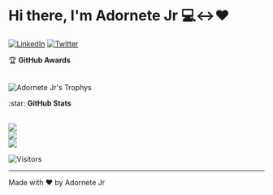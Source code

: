 # Hi there, I'm Adornete Jr :computer:<->:heart:

<!--
I'm building a [transparent IT agency](https://cidcomp.com.br) and the project [Jornada Sênior](https://jornadasenior.com.br) to help young developers.
-->


[![LinkedIn](https://img.shields.io/badge/linkedin-%230077B5.svg?&style=for-the-badge&logo=linkedin&logoColor=white)](https://linkedin.com/in/adornetejr)
[![Twitter](https://img.shields.io/badge/twitter-%231DA1F2.svg?&style=for-the-badge&logo=twitter&logoColor=white)](https://twitter.com/adornetejr) 
<!--
[![Facebook](https://img.shields.io/badge/facebook-%231877F2.svg?&style=for-the-badge&logo=facebook&logoColor=white)](https://facebook.com/adornetejr) 
-->

<!--
- :muscle: Currently running IT agency - https://cidcomp.com.br.
- :gift_heart: Co-author of multiple open source projects.
- :moneybag: Looking for new clients, [contact me](mailto:adorentejr@gmail.com) please or hire via [Upwork](https://upwork.com/fl/adornetejr).
-->

<summary>&#127942 <b>GitHub Awards</b></summary><br/>

![Adornete Jr's Trophys](https://github-profile-trophy.vercel.app/?username=adornetejr&theme=onedark&&margin-h=15)

<summary>:star: <b>GitHub Stats</b></summary><br/>

<!--![](https://github-readme-stats.vercel.app/api?username=adornetejr&show_icons=true&title_color=fff&icon_color=79ff97&text_color=9f9f9f&bg_color=151515)-->

![](https://github-readme-stats.vercel.app/api?username=adornetejr&theme=highcontrast&hide_border=false)<br/>
![](https://github-readme-streak-stats.herokuapp.com/?user=adornetejr&theme=highcontrast&hide_border=false&show_icons=true)<br/>
![](https://github-readme-stats.vercel.app/api/top-langs/?username=adornetejr&theme=highcontrast&hide_border=false&layout=compact)


![Visitors](https://visitor-badge.laobi.icu/badge?page_id=adornetejr)

---
Made with ❤️ by Adornete Jr


<!--
**adornetejr/adornetejr** is a ✨ _special_ ✨ repository because its `README.md` (this file) appears on your GitHub profile.

Here are some ideas to get you started:

- 🔭 I’m currently working on ...
- 🌱 I’m currently learning ...
- 👯 I’m looking to collaborate on ...
- 🤔 I’m looking for help with ...
- 💬 Ask me about ...
- 📫 How to reach me: ...
- 😄 Pronouns: ...
- ⚡ Fun fact: ...
-->

